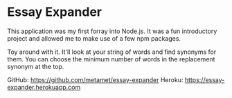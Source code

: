 # Essay Expander

This application was my first forray into Node.js. It was a fun introductory project and allowed me to make use of a few npm packages.

Toy around with it. It'll look at your string of words and find synonyms for them. You can choose the minimum number of words in the replacement synonym at the top. 

GitHub: https://github.com/metamet/essay-expander
Heroku: https://essay-expander.herokuapp.com 